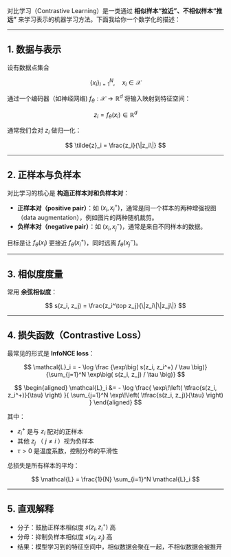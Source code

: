 对比学习（Contrastive Learning）是一类通过 **相似样本“拉近”、不相似样本“推远”** 来学习表示的机器学习方法。下面我给你一个数学化的描述：

---

## 1. 数据与表示

设有数据点集合

$$
\{x_i\}_{i=1}^N, \quad x_i \in \mathcal {X}
$$

通过一个编码器（如神经网络) $f_\theta: \mathcal{X} \to \mathbb{R}^d$ 将输入映射到特征空间：

$$
z_i = f_\theta(x_i) \in \mathbb{R}^d
$$

通常我们会对 $z_i$ 做归一化：

$$
\tilde{z}_i = \frac{z_i}{\|z_i\|}
$$

---

## 2. 正样本与负样本

对比学习的核心是 **构造正样本对和负样本对**：

* **正样本对（positive pair）**：如 $(x_i, x_i^+)$，通常是同一个样本的两种增强视图（data augmentation），例如图片的两种随机裁剪。
* **负样本对（negative pair）**：如 $(x_i, x_j^-)$，通常是来自不同样本的数据。

目标是让 $f_\theta(x_i)$ 更接近 $f_\theta(x_i^+)$，同时远离 $f_\theta(x_j^-)$。

---

## 3. 相似度度量

常用 **余弦相似度**：

$$
s(z_i, z_j) = \frac{z_i^\top z_j}{\|z_i\|\|z_j\|}
$$

---

## 4. 损失函数（Contrastive Loss）

最常见的形式是 **InfoNCE loss**：

$$
\mathcal{L}_i = - \log \frac {\exp\big( s(z_i, z_i^+) / \tau \big)} {\sum_{j=1}^N \exp\big( s(z_i, z_j) / \tau \big)}
$$

$$
\begin{aligned}
\mathcal{L}_i 
&= - \log 
   \frac{
      \exp\!\left( \tfrac{s(z_i, z_i^+)}{\tau} \right)
   }{
      \sum_{j=1}^N \exp\!\left( \tfrac{s(z_i, z_j)}{\tau} \right)
   }
\end{aligned}
$$


其中：

* $z_i^+$ 是与 $z_i$ 配对的正样本
* 其他 $z_j$ （ $j \neq i$ ）视为负样本
* $\tau > 0$ 是温度系数，控制分布的平滑性

总损失是所有样本的平均：

$$
\mathcal{L} = \frac{1}{N} \sum_{i=1}^N \mathcal{L}_i
$$

---

## 5. 直观解释

* 分子：鼓励正样本相似度 $s(z_i, z_i^+)$ 高
* 分母：抑制负样本相似度 $s(z_i, z_j)$ 高
* 结果：模型学习到的特征空间中，相似数据会聚在一起，不相似数据会被推开

